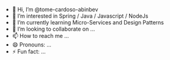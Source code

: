 - 👋 Hi, I’m @tome-cardoso-abinbev
- 👀 I’m interested in Spring / Java / Javascript / NodeJs
- 🌱 I’m currently learning Micro-Services and Design Patterns
- 💞️ I’m looking to collaborate on ...
- 📫 How to reach me ...
- 😄 Pronouns: ...
- ⚡ Fun fact: ...

<!---
tome-cardoso-abinbev/tome-cardoso-abinbev is a ✨ special ✨ repository because its `README.md` (this file) appears on your GitHub profile.
You can click the Preview link to take a look at your changes.
--->
